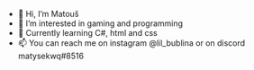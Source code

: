 - 👋 Hi, I’m Matouš
- 👀 I’m interested in gaming and programming
- 🌱 Currently learning C#, html and css
- 📫 You can reach me on instagram @lil_bublina or on discord matysekwq#8516

<!---
matysekwq/matysekwq is a ✨ special ✨ repository because its `README.md` (this file) appears on your GitHub profile.
You can click the Preview link to take a look at your changes.
--->
